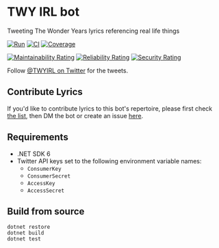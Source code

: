 # TWY IRL bot

Tweeting The Wonder Years lyrics referencing real life things

[![Run](https://github.com/SteveDesmond-ca/TWYrefs/actions/workflows/Run.yml/badge.svg)](https://github.com/SteveDesmond-ca/TWYrefs/actions/workflows/Run.yml)
[![CI](https://github.com/SteveDesmond-ca/TWYrefs/actions/workflows/CI.yml/badge.svg)](https://github.com/SteveDesmond-ca/TWYrefs/actions/workflows/CI.yml)
[![Coverage](https://sonarcloud.io/api/project_badges/measure?project=SteveDesmond-ca_TWYrefs&metric=coverage)](https://sonarcloud.io/summary/new_code?id=SteveDesmond-ca_TWYrefs)

[![Maintainability Rating](https://sonarcloud.io/api/project_badges/measure?project=SteveDesmond-ca_TWYrefs&metric=sqale_rating)](https://sonarcloud.io/summary/new_code?id=SteveDesmond-ca_TWYrefs)
[![Reliability Rating](https://sonarcloud.io/api/project_badges/measure?project=SteveDesmond-ca_TWYrefs&metric=reliability_rating)](https://sonarcloud.io/summary/new_code?id=SteveDesmond-ca_TWYrefs)
[![Security Rating](https://sonarcloud.io/api/project_badges/measure?project=SteveDesmond-ca_TWYrefs&metric=security_rating)](https://sonarcloud.io/summary/new_code?id=SteveDesmond-ca_TWYrefs)

Follow [@TWYIRL on Twitter](https://twitter.com/TWYIRL) for the tweets.

## Contribute Lyrics

If you'd like to contribute lyrics to this bot's repertoire, please first check [the list](lyrics.md), then DM the bot or create an issue [here]().

## Requirements

- .NET SDK 6
- Twitter API keys set to the following environment variable names:
    - `ConsumerKey`
    - `ConsumerSecret`
    - `AccessKey`
    - `AccessSecret`

## Build from source

```
dotnet restore
dotnet build
dotnet test
```
